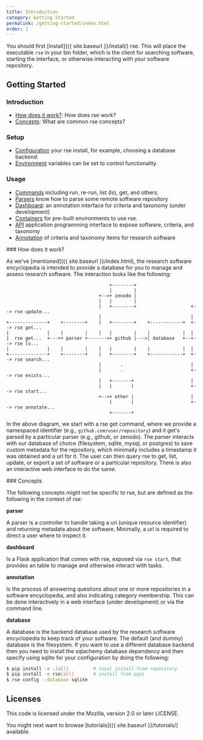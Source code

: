 ```yaml
---
title: Introduction
category: Getting Started
permalink: /getting-started/index.html
order: 1
---
```


You should first [install]({{ site.baseurl }}/install/) rse.
This will place the executable `rse` in your bin folder, which is the client
for searching software, starting the interface, or otherwise interacting with
your software repository.

## Getting Started

### Introduction

 - [How does it work?](#how-does-it-work): How does rse work?
 - [Concepts](#concepts): What are common rse concepts?

### Setup

 - [Configuration](configure/) your rse install, for example, choosing a database backend.
 - [Environment](environment/) variables can be set to control functionality.

### Usage

 - [Commands](commands/) including run, re-run, list (ls), get, and others.
 - [Parsers](parsers/) know how to parse some remote software repository
 - [Dashboard](dashboard/): an annotation interface for criteria and taxonomy (under development)
 - [Containers](containers/) for pre-built environments to use rse.
 - [API](api/) application programming interface to expose software, criteria, and taxonomy
 - [Annotation](annotation/) of criteria and taxonomy items for research software

<a id="#how-does-it-work">
### How does it work?

As we've [mentioned]({{ site.baseurl }}/index.html), the research software encyclopedia
is intended to provide a database for you to manage and assess research software.
The interaction looks like the following:

```
                                      +--------+
                                      |        |
                                  +-->+ zenodo |
                                  |   |        |
                                  |   +--------+                    +--> rse update...
                                  |                                 |
+--------------+    +--------+    |   +--------+    +------------+  +--> rse get...
|              |    |        |    |   |        |    |            |  |
|  rse get...  +--->+ parser +------->+ github |--->| database   +--+--> rse ls...
|              |    |        |    |   |        |    |            |  |
+--------------+    +--------+    |   +--------+    +------------+  +--> rse search...
                                  |       .                         |
                                  |       .                         +--> rse exists...
                                  |   +-------+                     |
                                  |   |       |                     +--> rse start...
                                  +-->+ other |                     |
                                      |       |                     +--> rse annotate...
                                      +-------+

```

In the above diagram, we start with a rse get command, where we provide a namespaced 
identifier (e.g., `github.com/user/repository`) and it get's parsed by a particular
parser (e.g., github, or zenodo). The parser interacts with our database of choice
(filesystem, sqlite, mysql, or postgres) to save custom metadata for the repository,
which minimally includes a timestamp it was obtained and a url for it. The
user can then query rse to get, list, update, or export a set of software or a particular
repository. There is also an interactive web interface to do the same.

<a id="#concepts">
### Concepts

The following concepts might not be specific to rse, but are defined as the following
in the context of rse:

**parser**

A parser is a controller to handle taking a uri (unique resource identifier) and returning
metadata about the software. Minimally, a url is required to direct a user where to inspect it.

**dashboard**

Is a Flask application that comes with rse, exposed via `rse start`, that provides
an table to manage and otherwise interact with tasks.

**annotation**

Is the process of answering questions about one or more repositories in a software
encyclopedia, and also indicating category membership. This can be done interactively
in a web interface (under development) or via the command line.

**database**

A database is the backend database used by the research software encyclopedia to keep track
of your software. The default (and dummy)
database is the filesystem. If you want to use a different database backend then you need
to install the sqlachemy database dependency and then specify using 
sqlite for your configuration by doing the following:

```bash
$ pip install -e .[all]         # local install from repository
$ pip install -e rse[all]       # install from pypi
$ rse config --database sqlite
```

## Licenses

This code is licensed under the Mozilla, version 2.0 or later LICENSE.

You might next want to browse [tutorials]({{ site.baseurl }}/tutorials/) available.
